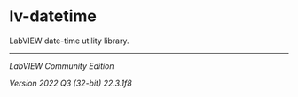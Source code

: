 # lv-datetime

LabVIEW date-time utility library.

---

*LabVIEW Community Edition*

*Version 2022 Q3 (32-bit) 22.3.1f8*